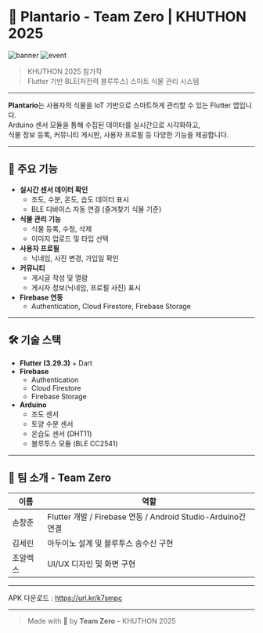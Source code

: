 # 🌿 Plantario - Team Zero | KHUTHON 2025

![banner](https://img.shields.io/badge/Team-Zero-brightgreen) ![event](https://img.shields.io/badge/Event-KHUTHON2025-blue)

> KHUTHON 2025 참가작  
> Flutter 기반 BLE(저전력 블루투스) 스마트 식물 관리 시스템

---

**Plantario**는 사용자의 식물을 IoT 기반으로 스마트하게 관리할 수 있는 Flutter 앱입니다.  
Arduino 센서 모듈을 통해 수집된 데이터를 실시간으로 시각화하고,  
식물 정보 등록, 커뮤니티 게시판, 사용자 프로필 등 다양한 기능을 제공합니다.

---

## 🌱 주요 기능

- **실시간 센서 데이터 확인**
  - 조도, 수분, 온도, 습도 데이터 표시
  - BLE 디바이스 자동 연결 (즐겨찾기 식물 기준)
- **식물 관리 기능**
  - 식물 등록, 수정, 삭제
  - 이미지 업로드 및 타입 선택
- **사용자 프로필**
  - 닉네임, 사진 변경, 가입일 확인
- **커뮤니티**
  - 게시글 작성 및 열람
  - 게시자 정보(닉네임, 프로필 사진) 표시
- **Firebase 연동**
  - Authentication, Cloud Firestore, Firebase Storage

---

## 🛠 기술 스택

- **Flutter (3.29.3)** + Dart
- **Firebase**
  - Authentication
  - Cloud Firestore
  - Firebase Storage
- **Arduino**
  - 조도 센서
  - 토양 수분 센서
  - 온습도 센서 (DHT11)
  - 블루투스 모듈 (BLE CC2541)

---

## 🚀 팀 소개 - Team Zero

| 이름 | 역할 |
|------|------|
| 손창준 | Flutter 개발 / Firebase 연동 / Android Studio-Arduino간 연결 |
| 김세린 | 아두이노 설계 및 블루투스 송수신 구현 |
| 조알렉스 | UI/UX 디자인 및 화면 구현 |

---

APK 다운로드 : https://url.kr/k7smpc

---

> Made with 💚 by **Team Zero** – KHUTHON 2025
